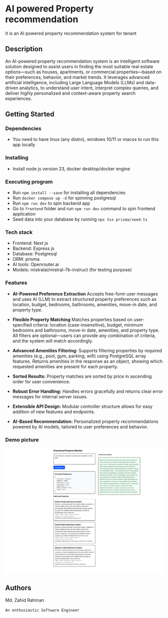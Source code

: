 # AI powered Property recommendation

It is an AI powered property recommendation system for tenant

## Description

An AI-powered property recommendation system is an intelligent software solution designed to assist users in finding the most suitable real estate options—such as houses, apartments, or commercial properties—based on their preferences, behavior, and market trends. It leverages advanced artificial intelligence, including Large Language Models (LLMs) and data-driven analytics, to understand user intent, interpret complex queries, and deliver highly personalized and context-aware property search experiences.

## Getting Started

### Dependencies

* You need to have linux (any distro), windows 10/11 or macos to run this app locally

### Installing

* Install node js version 23, docker desktop/docker engine

### Executing program

* Run `npm install --save` for installing all dependencies
* Run `docker compose up -d` for spinning postgresql
* Run `npm run dev` to spin backend app
* Go to `frontend` folder and run `npm run dev` command to spin frontend application
* Seed data into your database by running `npx tsx prisma/seed.ts`


### Tech stack

* Frontend: Next js
* Backend: Express js
* Database: Postgresql
* ORM: prisma
* AI tools: Openrouter.ai
* Models: mistralai/mistral-7b-instruct (for testing purpose)


### Features
* **AI-Powered Preference Extraction** Accepts free-form user messages and uses AI (LLM) to extract structured property preferences such as location, budget, bedrooms, bathrooms, amenities, move-in date, and property type.


* **Flexible Property Matching** Matches properties based on user-specified criteria: location (case-insensitive), budget, minimum bedrooms and bathrooms, move-in date, amenities, and property type.
All filters are optional—users can provide any combination of criteria, and the system will match accordingly.


* **Advanced Amenities Filtering:**
Supports filtering properties by required amenities (e.g., pool, gym, parking, wifi) using PostgreSQL array features.
Returns amenities in the response as an object, showing which requested amenities are present for each property.


* **Sorted Results:** Property matches are sorted by price in ascending order for user convenience.

* **Robust Error Handling:** Handles errors gracefully and returns clear error messages for internal server issues.

* **Extensible API Design:** Modular controller structure allows for easy addition of new features and endpoints.

* **AI-Based Recommendation:**
Personalized property recommendations powered by AI models, tailored to user preferences and behavior.

### Demo picture

![alt text](image-1.png)

## Authors

Md. Zahid Rahman 

`An enthusiastic Software Engineer`
